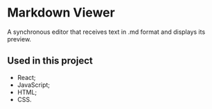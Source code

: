 # Markdown Viewer

A synchronous editor that receives text in .md format and displays its preview.

## Used in this project

- React;
- JavaScript;
- HTML;
- CSS.
